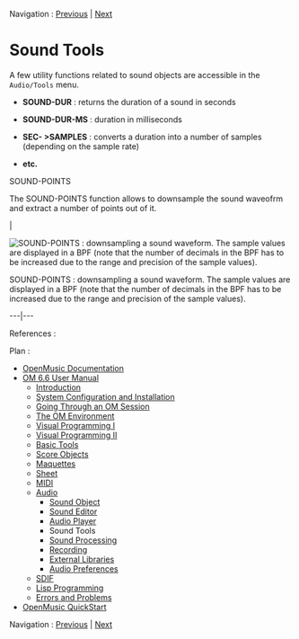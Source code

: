Navigation : [Previous](AudioPlayer "page précédente\(Audio
Player\)") | [Next](SoundProcessing "Next\(Sound
Processing\)")

# Sound Tools

A few utility functions related to sound objects are accessible in the
`Audio/Tools` menu.

  * **SOUND-DUR**  : returns the duration of a sound in seconds

  * **SOUND-DUR-MS**  : duration in milliseconds

  * **SEC- >SAMPLES** : converts a duration into a number of samples (depending on the sample rate)

  * **etc.**

SOUND-POINTS

The SOUND-POINTS function allows to downsample the sound waveofrm and extract
a number of points out of it.

|

![SOUND-POINTS : downsampling a sound waveform. The sample values are
displayed in a BPF \(note that the number of decimals in the BPF has to be
increased due to the range and precision of the sample
values\).](../res/sound-points.png)

SOUND-POINTS : downsampling a sound waveform. The sample values are displayed
in a BPF (note that the number of decimals in the BPF has to be increased due
to the range and precision of the sample values).  
  
---|---  
  
References :

Plan :

  * [OpenMusic Documentation](OM-Documentation)
  * [OM 6.6 User Manual](OM-User-Manual)
    * [Introduction](00-Sommaire)
    * [System Configuration and Installation](Installation)
    * [Going Through an OM Session](Goingthrough)
    * [The OM Environment](Environment)
    * [Visual Programming I](BasicVisualProgramming)
    * [Visual Programming II](AdvancedVisualProgramming)
    * [Basic Tools](BasicObjects)
    * [Score Objects](ScoreObjects)
    * [Maquettes](Maquettes)
    * [Sheet](Sheet)
    * [MIDI](MIDI)
    * [Audio](Audio)
      * [Sound Object](Sound)
      * [Sound Editor](SoundEditor)
      * [Audio Player](AudioPlayer)
      * Sound Tools
      * [Sound Processing](SoundProcessing)
      * [Recording](SoundRecording)
      * [External Libraries](Externals)
      * [Audio Preferences](SoundPreferences)
    * [SDIF](SDIF)
    * [Lisp Programming](Lisp)
    * [Errors and Problems](errors)
  * [OpenMusic QuickStart](QuickStart-Chapters)

Navigation : [Previous](AudioPlayer "page précédente\(Audio
Player\)") | [Next](SoundProcessing "Next\(Sound
Processing\)")

